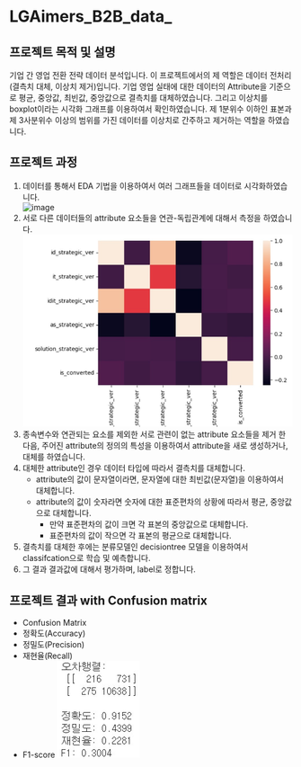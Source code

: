 # LGAimers_B2B_data_

## 프로젝트 목적 및 설명
기업 간 영업 전환 전략 데이터 분석입니다. 이 프로젝트에서의 제 역할은 데이터 전처리(결측치 대체, 이상치 제거)입니다. 
기업 영업 실태에 대한 데이터의 Attribute을 기준으로 평균, 중앙값, 최빈값, 중앙값으로 결측치를 대체하였습니다. 그리고 이상치를 boxplot이라는 시각화 그래프를 이용하여서 확인하였습니다. 제 1분위수 이하인 표본과 제 3사분위수 이상의 범위를 가진 데이터를 이상치로 간주하고 제거하는 역할을 하였습니다.

## 프로젝트 과정
1. 데이터를 통해서 EDA 기법을 이용하여서 여러 그래프들을 데이터로 시각화하였습니다.<br>
![image](https://github.com/user-attachments/assets/577ba17c-2d77-46b5-bc86-a68c4aed01a9)
2. 서로 다른 데이터들의 attribute 요소들을 연관-독립관계에 대해서 측정을 하였습니다.
![image](./image/heatmap.jpg)
3. 종속변수와 연관되는 요소를 제외한 서로 관련이 없는 attribute 요소들을 제거 한 다음, 주어진 attribute의 정의의 특성을 이용하여서 attribute을 새로 생성하거나, 대체를 하였습니다.
4. 대체한 attribute인 경우 데이터 타입에 따라서 결측치를 대체합니다.
   + attribute의 값이 문자열이라면, 문자열에 대한 최빈값(문자열)을 이용하여서 대체합니다.
   + attribute의 값이 숫자라면 숫자에 대한 표준편차의 상황에 따라서 평균, 중앙값으로 대체합니다.
     - 만약 표준편차의 값이 크면 각 표본의 중앙값으로 대체합니다.
     - 표준편차의 값이 작으면 각 표본의 평균으로 대체합니다.
5. 결측치를 대체한 후에는 분류모델인 decisiontree 모델을 이용하여서 classifcation으로 학습 및 예측합니다.
6. 그 결과 결과값에 대해서 평가하며, label로 정합니다.


## 프로젝트 결과 with Confusion matrix
+ Confusion Matrix
+ 정확도(Accuracy)
+ 정밀도(Precision)
+ 재현율(Recall)
+ F1-score
![image](./image/result.jpg)
